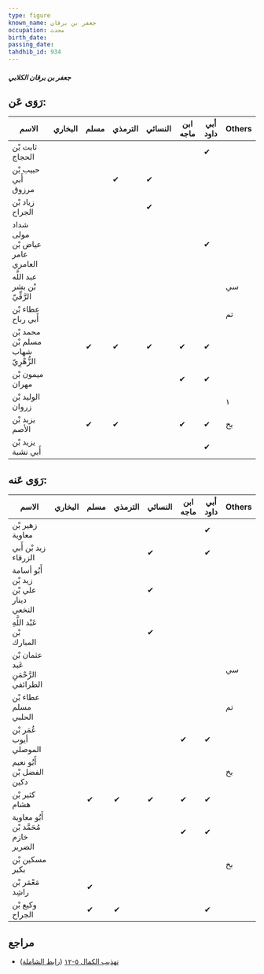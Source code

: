 ```yaml
---
type: figure
known_name: جعفر بن برقان
occupation: محدث
birth_date:
passing_date:
tahdhib_id: 934
---
```

##### جعفر بن برقان الكلابي

## رَوَى عَن:
| الاسم                              | البخاري | مسلم | الترمذي | النسائي | ابن ماجه | أبي داود | Others |
| ---------------------------------- | ------- | ---- | ------- | ------- | -------- | -------- | ------ |
| ثابت بْن الحجاج                    |         |      |         |         |          | ✔        |        |
| حبيب بْن أَبي مرزوق                |         |      | ✔       | ✔       |          |          |        |
| زياد بْن الجراح                    |         |      |         | ✔       |          |          |        |
| شداد مولى عياض بْن عامر العامري    |         |      |         |         |          | ✔        |        |
| عبد اللَّه بْن بشر الرَّقِّيّ      |         |      |         |         |          |          | سي     |
| عطاء بْن أَبي رباح                 |         |      |         |         |          |          | تم     |
| محمد بْن مسلم بْن شهاب الزُّهْرِيّ |         | ✔    | ✔       | ✔       | ✔        | ✔        |        |
| ميمون بْن مهران                    |         |      |         |         | ✔        | ✔        |        |
| الوليد بْن زروان                   |         |      |         |         |          |          | ١      |
| يزيد بْن الأصم                     |         | ✔    | ✔       |         | ✔        | ✔        | بخ     |
| يزيد بْن أَبي نشبة                 |         |      |         |         |          | ✔        |        |
## رَوَى عَنه:
| الاسم                                    | البخاري | مسلم | الترمذي | النسائي | ابن ماجه | أبي داود | Others |
| ---------------------------------------- | ------- | ---- | ------- | ------- | -------- | -------- | ------ |
| زهير بْن معاوية                          |         |      |         |         |          | ✔        |        |
| زيد بْن أَبي الزرقاء                     |         |      |         | ✔       |          | ✔        |        |
| أَبُو أسامة زيد بْن علي بْن دينار النخعي |         |      |         | ✔       |          |          |        |
| عَبْد اللَّهِ بْن المبارك                |         |      |         | ✔       |          |          |        |
| عثمان بْن عَبد الرَّحْمَنِ الطرائفي      |         |      |         |         |          |          | سي     |
| عطاء بْن مسلم الحلبي                     |         |      |         |         |          |          | تم     |
| عُمَر بْن أيوب الموصلي                   |         |      |         |         | ✔        | ✔        |        |
| أَبُو نعيم الفضل بْن دكين                |         |      |         |         |          |          | بخ     |
| كثير بْن هشام                            |         | ✔    | ✔       | ✔       | ✔        | ✔        |        |
| أَبُو معاوية مُحَمَّد بْن خازم الضرير    |         |      |         |         | ✔        | ✔        |        |
| مسكين بْن بكير                           |         |      |         |         |          |          | بخ     |
| مَعْمَر بْن راشِد                        |         | ✔    |         |         |          |          |        |
| وكيع بْن الجراح                          |         | ✔    | ✔       |         |          | ✔        |        |
## مراجع
- [تهذيب الكمال ٥-١٢](obsidian://open?vault=Tahdhib-al-Kamal&file=Figures/٩٣٤-جعفر%20بن%20برقان%20الكلابي) ([رابط الشاملة](https://shamela.ws/book/3722/2090))
